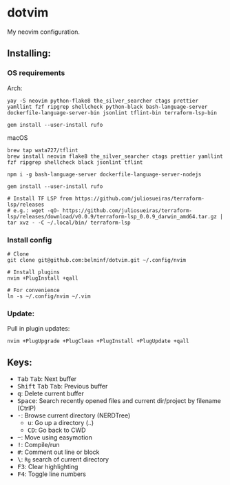 # dotvim

My neovim configuration.

## Installing:

### OS requirements

Arch:

```
yay -S neovim python-flake8 the_silver_searcher ctags prettier yamllint fzf ripgrep shellcheck python-black bash-language-server dockerfile-language-server-bin jsonlint tflint-bin terraform-lsp-bin

gem install --user-install rufo
```

macOS

```
brew tap wata727/tflint
brew install neovim flake8 the_silver_searcher ctags prettier yamllint fzf ripgrep shellcheck black jsonlint tflint

npm i -g bash-language-server dockerfile-language-server-nodejs

gem install --user-install rufo

# Install TF LSP from https://github.com/juliosueiras/terraform-lsp/releases
# e.g.: wget -qO- https://github.com/juliosueiras/terraform-lsp/releases/download/v0.0.9/terraform-lsp_0.0.9_darwin_amd64.tar.gz | tar xvz - -C ~/.local/bin/ terraform-lsp
```

### Install config

```
# Clone
git clone git@github.com:belminf/dotvim.git ~/.config/nvim

# Install plugins
nvim +PlugInstall +qall

# For convenience
ln -s ~/.config/nvim ~/.vim
```

### Update:

Pull in plugin updates:

```
nvim +PlugUpgrade +PlugClean +PlugInstall +PlugUpdate +qall
```

## Keys:

- <kbd>Tab</kbd> <kbd>Tab</kbd>: Next buffer
- <kbd>Shift</kbd> <kbd>Tab</kbd> <kbd>Tab</kbd>: Previous buffer
- <kbd>q</kbd>: Delete current buffer
- <kbd>Space</kbd>: Search recently opened files and current dir/project by filename (CtrlP)
- <kbd>-</kbd>: Browse current directory (NERDTree)
  - <kbd>u</kbd>: Go up a directory (..)
  - <kbd>CD</kbd>: Go back to CWD
- <kbd>~</kbd>: Move using easymotion
- <kbd>!</kbd>: Compile/run
- <kbd>#</kbd>: Comment out line or block
- <kbd>\\</kbd>: `Rg` search of current directory
- <kbd>F3</kbd>: Clear highlighting
- <kbd>F4</kbd>: Toggle line numbers
